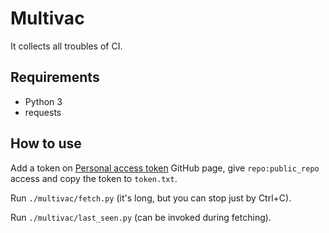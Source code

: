 # Multivac

It collects all troubles of CI.

## Requirements

* Python 3
* requests

## How to use

Add a token on [Personal access token][gh_token] GitHub page, give
`repo:public_repo` access and copy the token to `token.txt`.

Run `./multivac/fetch.py` (it's long, but you can stop just by Ctrl+C).

Run `./multivac/last_seen.py` (can be invoked during fetching).

[gh_token]: https://github.com/settings/tokens
